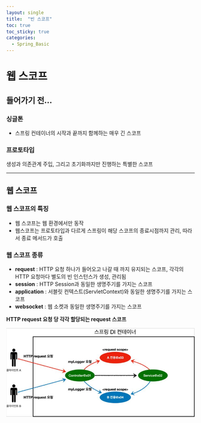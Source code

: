 ```yaml
---
layout: single
title:  "빈 스코프"
toc: true
toc_sticky: true
categories:
  - Spring_Basic 
---
```


#  웹 스코프



## 들어가기 전...

### 싱글톤

- 스프링 컨테이너의 시작과 끝까지 함께하는 매우 긴 스코프



### 프로토타입

생성과 의존관계 주입, 그리고 초기화까지만 진행하는 특별한 스코프

---



## 웹 스코프



### 웹 스코프의 특징

- 웹 스코프는 웹 환경에서만 동작
- 웹스코프는 프로토타입과 다르게 스프링이 해당 스코프의 종료시점까지 관리, 따라서 종료 메서드가 호출





### 웹 스코프 종류

- **request** : HTTP 요청 하나가 들어오고 나갈 때 까지 유지되는 스코프, 각각의 HTTP 요청마다 별도의 빈 인스턴스가 생성, 관리됨
- **session** : HTTP Session과 동일한 생명주기를 가지는 스코프
- **application** : 서블릿 컨텍스트(ServletContext)와 동일한 생명주기를 가지는 스코프
- **websocket** : 웹 소켓과 동일한 생명주기를 가지는 스코프



**HTTP request 요청 당 각각 할당되는 request 스코프**

 ![](/assets/images/2022-03-29-webScope/1.JPG)

